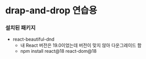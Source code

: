 # drap-and-drop 연습용

### 설치된 패키지

- react-beautiful-dnd
  - 내 React 버전은 19.0이었는데 버전이 맞지 않아 다운그레이드 함
  - npm install react@18 react-dom@18
